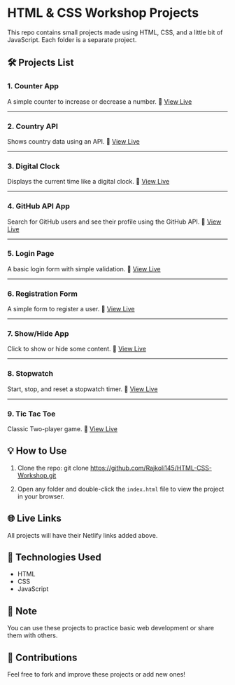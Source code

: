# HTML & CSS Workshop Projects

This repo contains small projects made using HTML, CSS, and a little bit of JavaScript. Each folder is a separate project.

## 🛠 Projects List

### 1. Counter App
A simple counter to increase or decrease a number.
🔗 [View Live](https://counter-app-2b2c70.netlify.app/)

---

### 2. Country API
Shows country data using an API.
🔗 [View Live](https://countryapi123.netlify.app/)

---

### 3. Digital Clock
Displays the current time like a digital clock.
🔗 [View Live](https://digital-clock-c48171.netlify.app/)

---

### 4. GitHub API App
Search for GitHub users and see their profile using the GitHub API.
🔗 [View Live](https://your-netlify-link-here.netlify.app)

---

### 5. Login Page
A basic login form with simple validation.
🔗 [View Live](https://login-page-ff12a7.netlify.app/)

---

### 6. Registration Form
A simple form to register a user.
🔗 [View Live](https://registration-form-876fde.netlify.app/)

---

### 7. Show/Hide App
Click to show or hide some content.
🔗 [View Live](https://showhide-app-00c9c9.netlify.app/)

---

### 8. Stopwatch
Start, stop, and reset a stopwatch timer.
🔗 [View Live](https://stop-watch-739ed5.netlify.app/)

---
### 9. Tic Tac Toe
Classic Two-player game. 
🔗 [View Live](https://tic-tac-toe-50112e.netlify.app/)


## 💡 How to Use

1. Clone the repo:
git clone https://github.com/Rajkoli145/HTML-CSS-Workshop.git


2. Open any folder and double-click the `index.html` file to view the project in your browser.

## 🌐 Live Links

All projects will have their Netlify links added above.

## 📂 Technologies Used

- HTML
- CSS
- JavaScript

## 📌 Note

You can use these projects to practice basic web development or share them with others.

## 🙌 Contributions

Feel free to fork and improve these projects or add new ones!


